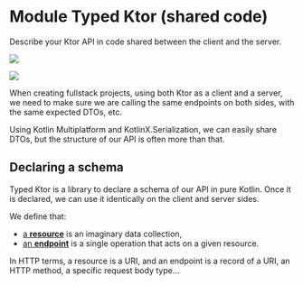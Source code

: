 # Module Typed Ktor (shared code)

Describe your Ktor API in code shared between the client and the server.

<a href="https://search.maven.org/search?q=g:dev.opensavvy.spine.typed"><img src="https://img.shields.io/maven-central/v/dev.opensavvy.spine/typed-shared.svg?label=Maven%20Central"></a>

<a href="https://gitlab.com/opensavvy/wiki/-/blob/main/stability.md#stability-levels"><img src="https://badgen.net/static/Stability/experimental/purple"></a>

When creating fullstack projects, using both Ktor as a client and a server, we need to make sure we are calling the same endpoints on both sides, with the same expected DTOs, etc.

Using Kotlin Multiplatform and KotlinX.Serialization, we can easily share DTOs, but the structure of our API is often more than that.

## Declaring a schema

Typed Ktor is a library to declare a schema of our API in pure Kotlin. Once it is declared, we can use it identically on the client and server sides.

We define that:

- [a **resource**](opensavvy.spine.typed.Resource) is an imaginary data collection,
- [an **endpoint**](opensavvy.spine.typed.Endpoint) is a single operation that acts on a given resource.

In HTTP terms, a resource is a URI, and an endpoint is a record of a URI, an HTTP method, a specific request body type…
